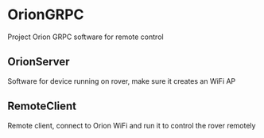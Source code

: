 # OrionGRPC
Project Orion GRPC software for remote control

## OrionServer

Software for device running on rover, make sure it creates an WiFi AP

## RemoteClient

Remote client, connect to Orion WiFi and run it to control the rover remotely